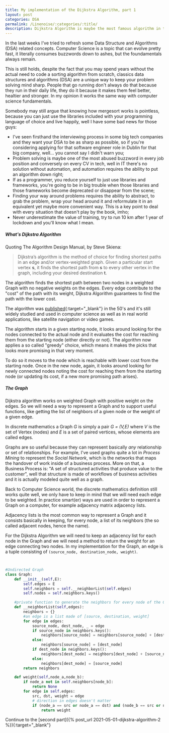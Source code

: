 ```yaml
---
title: My implementation of the Dijkstra Algorithm, part 1
layout: post
categories: DSA
permalink: /Linenoise/:categories/:title/
description: Dijkstra Algorithm is maybe the most famous algorithm in the domain of graph theory, it's a classic and for very good reasons. In the first part of the article we're going to cover the basics, defining a basic implementation of the Graph class that we're going to use in the second part.
---
```


In the last weeks I've tried to refresh some Data Structure and Algorithms (DSA) related concepts. Computer Science is a topic that can evolve pretty fast, it literally consumes buzzwords down to ashes, but the foundamentals always remain. 

This is still holds, despite the fact that you may spend years without the actual need to code a sorting algorithm from scratch, classics data structures and algorithms (DSA) are a unique way to keep your problem solving mind sharp. 
People that go running don't always do that because they run in their daily life, they do it because it makes them feel better, healtier and stronger. In my opinion it works the same way with computer science fundamentals.

Somebody may still argue that knowing how mergesort works is pointless, because you can just use the libraries included with your programming language of choice and live happily, well I have some bad news for those guys:
- I've seen firsthand the interviewing process in some big tech companies and they want your DSA to be as sharp as possible, so if you're considering applying for that software engineer role in Dublin for that big company, well... you cannot say I didn't warn you;
- Problem solving is maybe one of the most abused buzzword in every job position and conversely on every CV in tech, well in IT there's no solution without automation, and automation requires the ability to put an algorithm down right;
- If as a programmer, you reduce yourself to just use libraries and frameworks, you're going to be in big trouble when those libraries and those frameworks become deprecated or disappear from the scene;
- Finding your way around problems requires the ability to abstract, to grab the problem, wrap your head around it and reformulate it in an equivalent yet maybe more convenient way. This is a key point to deal with every situation that doesn't play by the book, imho;
- Never underestimate the value of training, try to run 10 km after 1 year of lockdown and you'll know what I mean.

##### What's Dijkstra Algorithm

Quoting The Algorithm Design Manual, by Steve Skiena: 

> Dijkstra’s algorithm is the method of choice for finding shortest paths in an edge and/or vertex-weighted graph. Given a particular start vertex **s**, it finds the shortest
path from **s** to every other vertex in the graph, including your desired destination
**t**. 

The algorithm finds the shortest path between two nodes in a weighted Graph with no negative weights on the edges. Every edge contribute to the "cost" of the path with its weight, Dijkstra Algorithm guarantees to find the path with the lower cost.

The algorithm was [published](http://www-m3.ma.tum.de/foswiki/pub/MN0506/WebHome/dijkstra.pdf){:target="_blank"} in the 50's and it's still widely studied and used in computer science as well as in real world applications, like satellite navigation or video games.

The algorithm starts in a given starting node, it looks around looking for the nodes connected to the actual node and it evaluates the cost for reaching them from the starting node (either directly or not). The algorithm now applies a so called "greedy" choice, which means it makes the picks that looks more promising in that very moment.

To do so it moves to the node which is reachable with lower cost from the starting node. Once in the new node, again, it looks around looking for newly connected nodes noting the cost for reaching them from the starting node (or updating its cost, if a new more promising path arises).

##### The Graph

Dijkstra algorithm works on weighted Graph with positive weight on the edges.
So we will need a way to represent a Graph and to support useful functions, like getting the list of neighbors of a given node or the weight of a given edge.

In discrete mathematics a Graph *G* is simply a pair *G = (V,E)* where *V* is the set of Vertex (nodes) and *E* is a set of paired vertices, whose elements are called edges.

Graphs are so useful because they can represent basically *any* relationship or set of relationships. For example, I've used graphs quite a lot in *Process Mining* to represent the *Social Network*, which is the networks that maps the handover of work inside of a business process. More on that, a Business Process is: "A set of structured activities that produce value to the customer", well that structure is made of workflows of business activities and it is actually modeled quite well as a graph.

Back to Computer Science world, the discrete mathematics definition still works quite well, we only have to keep in mind that we will need each edge to be weighted. In practice smart(er) ways are used in order to represent a Graph on a computer, for example adjacency matrix adjacency lists.

Adjacency lists is the most common way to represent a Graph and it consists basically in keeping, for every node, a list of its neighbors (the so called adjacent nodes, hence the name).

For the Dijkstra Algorithm we will need to keep an adjacency list for each node in the Graph and we will need a method to return the weight for an edge connecting two nodes.
In my implementation for the Graph, an edge is a tuple consisting of `(source_node, destination_node, weight)`.



```python


#Undirected Graph
class Graph:
    def __init__(self,E):
        self.edges = E
        self.neighbors = self.__neighborList(self.edges)
        self.nodes = self.neighbors.keys()

    #private function to generate the neighbors for every node of the Graph
    def __neighborList(self,edges):
        neighbors = {}
        #an edge is a list made of [source, destination, weight]
        for edge in edges:
            source_node, dest_node, _ = edge
            if source_node in neighbors.keys():
                neighbors[source_node] = neighbors[source_node] + [dest_node]
            else:
                neighbors[source_node] = [dest_node]
            if dest_node in neighbors.keys():
                neighbors[dest_node] = neighbors[dest_node] + [source_node]
            else:
                neighbors[dest_node] = [source_node]
        return neighbors

    def weight(self,node_a,node_b):
        if node_a not in self.neighbors[node_b]:
            return None
        for edge in self.edges:
            src, dst, weight = edge
            # direction in edges doesn't matter
            if (node_a == src or node_a == dst) and (node_b == src or node_b == dst) :
                return weight

```

Continue to the [second part]({% post_url 2021-05-01-dijkstra-algorithm-2 %}){:target="_blank"}
